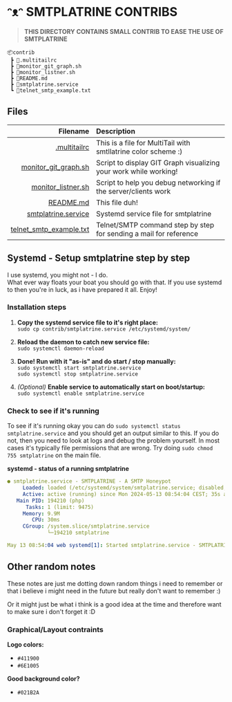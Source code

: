 # ᵔᴥᵔ SMTPLATRINE CONTRIBS

> **THIS DIRECTORY CONTAINS SMALL CONTRIB TO EASE THE USE OF SMTPLATRINE**

```
📦contrib
 ┣ 📜.multitailrc
 ┣ 📜monitor_git_graph.sh
 ┣ 📜monitor_listner.sh
 ┣ 📜README.md
 ┣ 📜smtplatrine.service
 ┗ 📜telnet_smtp_example.txt
 ```

## Files

| Filename | Description |
|------:|:------|
| [.multitailrc](.multitailrc) | This is a file for MultiTail with smtllatrine color scheme :)
| [monitor_git_graph.sh](monitor_git_graph.sh) | Script to display GIT Graph visualizing your work while working! |
| [monitor_listner.sh](monitor_listner.sh) | Script to help you debug networking if the server/clients work |
| [README.md](README.md) | This file duh! |
| [smtplatrine.service](smtplatrine.service) | Systemd service file for smtplatrine |
| [telnet_smtp_example.txt](telnet_smtp_example.txt) | Telnet/SMTP command step by step for sending a mail for reference|


## Systemd - Setup smtplatrine step by step

I use systemd, you might not - I do.  
What ever way floats your boat you should go with that. If you use systemd to then you're in luck, as i have prepared it all. Enjoy!

### Installation steps

1) **Copy the systemd service file to it's right place:**  
`sudo cp contrib/smtplatrine.service /etc/systemd/system/`

2) **Reload the daemon to catch new service file:**  
`sudo systemctl daemon-reload`

3) **Done! Run with it "as-is" and do start / stop manually:**  
`sudo systemctl start smtplatrine.service`  
`sudo systemctl stop smtplatrine.service`

4) *(Optional)* **Enable service to automatically start on boot/startup:**  
`sudo systemctl enable smtplatrine.service`

### Check to see if it's running

To see if it's running okay you can do `sudo systemctl status smtplatrine.service` and you should get an output similar to this. If you do not, then you need to look at logs and debug the problem yourself. In most cases it's typically file permissions that are wrong. Try doing `sudo chmod 755 smtplatrine` on the main file.

**systemd - status of a running smtplatrine**
```yml
● smtplatrine.service - SMTPLATRINE - A SMTP Honeypot
     Loaded: loaded (/etc/systemd/system/smtplatrine.service; disabled; preset: enabled)
     Active: active (running) since Mon 2024-05-13 08:54:04 CEST; 35s ago
   Main PID: 194210 (php)
      Tasks: 1 (limit: 9475)
     Memory: 9.9M
        CPU: 30ms
     CGroup: /system.slice/smtplatrine.service
             └─194210 smtplatrine

May 13 08:54:04 web systemd[1]: Started smtplatrine.service - SMTPLATRINE - A SMTP Honeypot.
```


## Other random notes

These notes are just me dotting down random things i need to remember or that i believe i might need in the future but really don't want to remember :)

Or it might just be what i think is a good idea at the time and therefore want to make sure i don't forget it :D

### Graphical/Layout contraints
**Logo colors:**

- `#411900`
- `#6E1005`

**Good background color?**

- `#021B2A`
